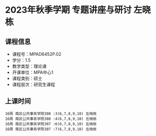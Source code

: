 # 2023年秋季学期 专题讲座与研讨 左晓栋






## 课程信息

- 课程号：MPAD6452P.02
- 学分：1.5
- 教学类型：理论课
- 开课单位：MPA中心1
- 课程类别：硕士
- 课程层次：研究生课程

## 上课时间

```
16周 南区公共事务学院308 :3(6,7,8,9,10) 左晓栋
16周 南区公共事务学院308 :4(6,7,8,9,10) 左晓栋
16周 南区公共事务学院307 :6(6,7,8,9,10) 左晓栋
16周 南区公共事务学院307 :7(6,7,8,9,10) 左晓栋
```

